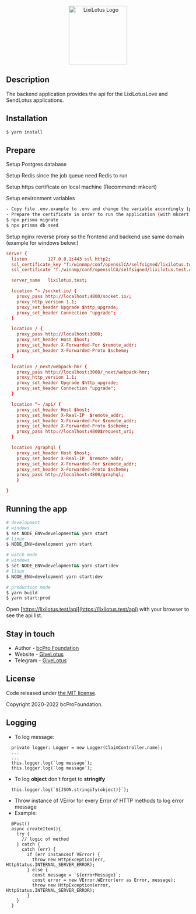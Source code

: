 <p align="center">
  <a href="https://github.com/bcProFoundation/lixilotus/tree/master/packages/app-lixi-api/" target="blank"><img src="https://lixilotus.com/images/lixi_logo.svg" width="160" alt="LixiLotus Logo" /></a>
</p>

## Description

The backend application provides the api for the LixiLotusLove and SendLotus applications.

## Installation

```bash
$ yarn install
```

## Prepare

Setup Postgres database

Setup Redis since the job queue need Redis to run

Setup https certificate on local machine (Recommend: mkcert)

Setup environment variables

```bash
- Copy file .env.example to .env and change the variable accordingly (postgres, redis, evm url)
- Prepare the certificate in order to run the application (with mkcert) (the encrypt/hash features need https)
$ npx prisma migrate
$ npx prisma db seed
```

Setup nginx reverse proxy so the frontend and backend use same domain (example for windows below:)

```conf
server {
  listen		127.0.0.1:443 ssl http2;
  ssl_certificate_key "f:/winnmp/conf/opensslCA/selfsigned/lixilotus.test.key" # use your cert;
  ssl_certificate "f:/winnmp/conf/opensslCA/selfsigned/lixilotus.test.crt" # use your cert;

  server_name 	lixilotus.test;

  location ^~ /socket.io/ {
    proxy_pass http://localhost:4800/socket.io/;
    proxy_http_version 1.1;
    proxy_set_header Upgrade $http_upgrade;
    proxy_set_header Connection "upgrade";
  }

  location / {
    proxy_pass http://localhost:3000;
    proxy_set_header Host $host;
    proxy_set_header X-Forwarded-For $remote_addr;
    proxy_set_header X-Forwarded-Proto $scheme;
  }

  location /_next/webpack-hmr {
    proxy_pass http://localhost:3000/_next/webpack-hmr;
    proxy_http_version 1.1;
    proxy_set_header Upgrade $http_upgrade;
    proxy_set_header Connection "upgrade";
  }

  location ^~ /api/ {
    proxy_set_header Host $host;
    proxy_set_header X-Real-IP  $remote_addr;
    proxy_set_header X-Forwarded-For $remote_addr;
    proxy_set_header X-Forwarded-Proto $scheme;
    proxy_pass http://localhost:4800$request_uri;
  }

  location /graphql {
    proxy_set_header Host $host;
    proxy_set_header X-Real-IP  $remote_addr;
    proxy_set_header X-Forwarded-For $remote_addr;
    proxy_set_header X-Forwarded-Proto $scheme;
    proxy_pass http://localhost:4800/graphql;
	}

}

```

## Running the app

```bash
# development
# windows
$ set NODE_ENV=development&& yarn start
# linux
$ NODE_ENV=development yarn start

# watch mode
# windows
$ set NODE_ENV=development&& yarn start:dev
# linux
$ NODE_ENV=development yarn start:dev

# production mode
$ yarn build
$ yarn start:prod
```

Open [https://lixilotus.test/api](https://lixilotus.test/api) with your browser to see the api list.

## Stay in touch

- Author - [bcPro Foundation](https://github.com/bcProFoundation)
- Website - [GiveLotus](https://givelotus.org/)
- Telegram - [GiveLotus](https://t.me/givelotus)

## License

Code released under [the MIT license](https://github.com/bcProFoundation/lixilotus/blob/master/LICENSE).

Copyright 2020-2022 bcProFoundation.

## Logging

- To log message:

```
  private logger: Logger = new Logger(ClaimController.name);
  ...
  ...
  this.logger.log(`log message`);
  this.logger.log(`log message`);
```

- To log **object** don't forget to **stringify**

```
  this.logger.log(`${JSON.stringify(object)}`);

```

- Throw instance of VError for every Error of HTTP methods to log error message
- Example:

```
  @Post()
  async createItem(){
    try {
      // logic of method
    } catch {
      catch (err) {
        if (err instanceof VError) {
          throw new HttpException(err, HttpStatus.INTERNAL_SERVER_ERROR);
        } else {
          const message = `${errorMessage}`;
          const error = new VError.WError(err as Error, message);
          throw new HttpException(error, HttpStatus.INTERNAL_SERVER_ERROR);
        }
    }
  }
```
